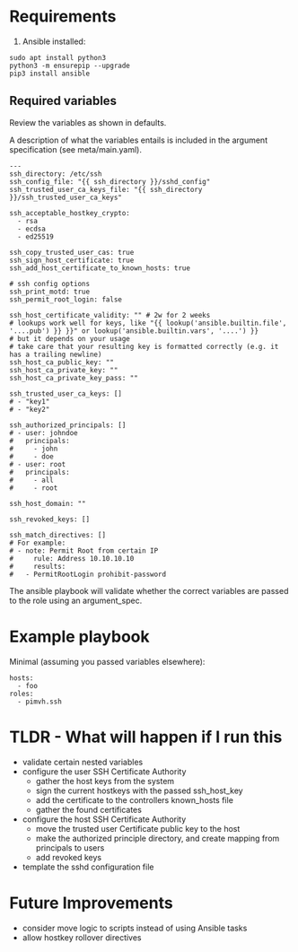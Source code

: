 # Requirements

1. Ansible installed:

```
sudo apt install python3
python3 -m ensurepip --upgrade
pip3 install ansible
```

## Required variables

Review the variables as shown in defaults.

A description of what the variables entails is included in the argument specification (see meta/main.yaml).

```
---
ssh_directory: /etc/ssh
ssh_config_file: "{{ ssh_directory }}/sshd_config"
ssh_trusted_user_ca_keys_file: "{{ ssh_directory }}/ssh_trusted_user_ca_keys"

ssh_acceptable_hostkey_crypto:
  - rsa
  - ecdsa
  - ed25519

ssh_copy_trusted_user_cas: true
ssh_sign_host_certificate: true
ssh_add_host_certificate_to_known_hosts: true

# ssh config options
ssh_print_motd: true
ssh_permit_root_login: false

ssh_host_certificate_validity: "" # 2w for 2 weeks
# lookups work well for keys, like "{{ lookup('ansible.builtin.file', '....pub') }} }}" or lookup('ansible.builtin.vars', '....') }}
# but it depends on your usage
# take care that your resulting key is formatted correctly (e.g. it has a trailing newline)
ssh_host_ca_public_key: ""
ssh_host_ca_private_key: ""
ssh_host_ca_private_key_pass: ""

ssh_trusted_user_ca_keys: []
# - "key1"
# - "key2"

ssh_authorized_principals: []
# - user: johndoe
#   principals:
#     - john
#     - doe
# - user: root
#   principals:
#     - all
#     - root

ssh_host_domain: ""

ssh_revoked_keys: []

ssh_match_directives: []
# For example:
# - note: Permit Root from certain IP
#     rule: Address 10.10.10.10
#     results:
#   - PermitRootLogin prohibit-password

```

The ansible playbook will validate whether the correct variables are passed to the role using an argument_spec.

# Example playbook

Minimal (assuming you passed variables elsewhere):

```
hosts:
  - foo
roles:
  - pimvh.ssh

```

# TLDR - What will happen if I run this

- validate certain nested variables
- configure the user SSH Certificate Authority
  - gather the host keys from the system
  - sign the current hostkeys with the passed ssh_host_key
  - add the certificate to the controllers known_hosts file
  - gather the found certificates
- configure the host SSH Certificate Authority
  - move the trusted user Certificate public key to the host
  - make the authorized principle directory, and create mapping from principals to users
  - add revoked keys
- template the sshd configuration file

# Future Improvements

- consider move logic to scripts instead of using Ansible tasks
- allow hostkey rollover directives
